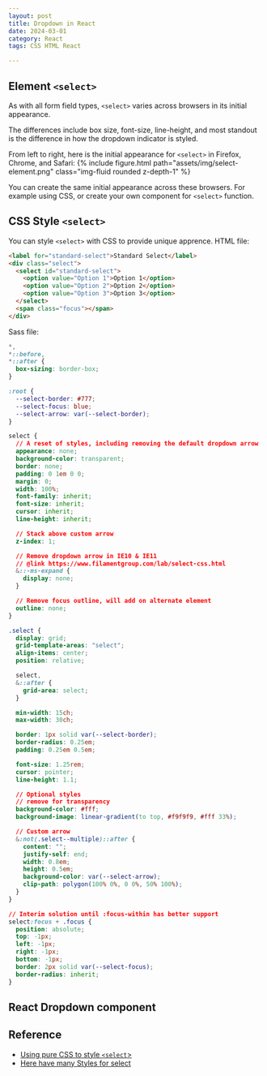 ```yaml
---
layout: post
title: Dropdown in React
date: 2024-03-01
category: React
tags: CSS HTML React

---
```


## Element `<select>`
As with all form field types, `<select>` varies across browsers in its initial appearance.

The differences include box size, font-size, line-height, and most standout is the difference in how the dropdown indicator is styled.

From left to right, here is the initial appearance for `<select>` in Firefox, Chrome, and Safari:
{% include figure.html path="assets/img/select-element.png" class="img-fluid rounded z-depth-1" %}

You can create the same initial appearance across these browsers. For example using CSS, or create your own component for `<select>` function.

## CSS Style `<select>`

You can style `<select>` with CSS to provide unique apprence. 
HTML file: 
```html
<label for="standard-select">Standard Select</label>
<div class="select">
  <select id="standard-select">
    <option value="Option 1">Option 1</option>
    <option value="Option 2">Option 2</option>
    <option value="Option 3">Option 3</option>
  </select>
  <span class="focus"></span>
</div>
```
Sass file:
```css
*,
*::before,
*::after {
  box-sizing: border-box;
}

:root {
  --select-border: #777;
  --select-focus: blue;
  --select-arrow: var(--select-border);
}

select {
  // A reset of styles, including removing the default dropdown arrow
  appearance: none;
  background-color: transparent;
  border: none;
  padding: 0 1em 0 0;
  margin: 0;
  width: 100%;
  font-family: inherit;
  font-size: inherit;
  cursor: inherit;
  line-height: inherit;

  // Stack above custom arrow
  z-index: 1;

  // Remove dropdown arrow in IE10 & IE11
  // @link https://www.filamentgroup.com/lab/select-css.html
  &::-ms-expand {
    display: none;
  }

  // Remove focus outline, will add on alternate element
  outline: none;
}

.select {
  display: grid;
  grid-template-areas: "select";
  align-items: center;
  position: relative;

  select,
  &::after {
    grid-area: select;
  }

  min-width: 15ch;
  max-width: 30ch;

  border: 1px solid var(--select-border);
  border-radius: 0.25em;
  padding: 0.25em 0.5em;

  font-size: 1.25rem;
  cursor: pointer;
  line-height: 1.1;

  // Optional styles
  // remove for transparency
  background-color: #fff;
  background-image: linear-gradient(to top, #f9f9f9, #fff 33%);

  // Custom arrow
  &:not(.select--multiple)::after {
    content: "";
    justify-self: end;
    width: 0.8em;
    height: 0.5em;
    background-color: var(--select-arrow);
    clip-path: polygon(100% 0%, 0 0%, 50% 100%);
  }
}

// Interim solution until :focus-within has better support
select:focus + .focus {
  position: absolute;
  top: -1px;
  left: -1px;
  right: -1px;
  bottom: -1px;
  border: 2px solid var(--select-focus);
  border-radius: inherit;
}
```

## React Dropdown component


## Reference

- [Using pure CSS to style `<select`>](https://moderncss.dev/custom-select-styles-with-pure-css/)
- [Here have many Styles for select](https://www.sliderrevolution.com/resources/css-select-styles/)